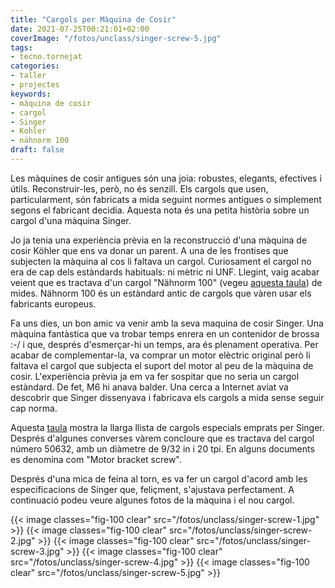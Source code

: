```yaml
---
title: "Cargols per Màquina de Cosir"
date: 2021-07-25T00:21:01+02:00
coverImage: "/fotos/unclass/singer-screw-5.jpg"
tags:
- tecno.tornejat
categories:
- taller
- projectes
keywords:
- màquina de cosir
- cargol
- Singer
- Kohler
- nähnorm 100
draft: false
---
```


Les màquines de cosir antigues són una joia: robustes, elegants,
efectives i útils. Reconstruir-les, però, no és senzill. Els cargols
que usen, particularment, són fabricats a mida seguint normes antigues
o simplement segons el fabricant decidia. Aquesta nota és una petita
història sobre un cargol d'una màquina Singer.

<!--more-->

Jo ja tenia una experiència prèvia en la reconstrucció d'una màquina
de cosir Köhler que ens va donar un parent. A una de les frontises que
subjecten la màquina al cos li faltava un cargol. Curiosament el
cargol no era de cap dels estàndards habituals: ni mètric ni
UNF. Llegint, vaig acabar veient que es tractava d'un cargol "Nähnorm
100" (vegeu [aquesta
taula](https://www.gewinde-normen.de/en/sewing-machine-thread.html
"Nähnorm 100 screws table")) de mides. Nähnorm 100 és un estàndard
antic de cargols que vàren usar els fabricants europeus.

Fa uns dies, un bon amic va venir amb la seva maquina de cosir Singer.
Una màquina fantàstica que va trobar temps enrera en un contenidor de
brossa :-/ i que, després d'esmerçar-hi un temps, ara és plenament
operativa. Per acabar de complementar-la, va comprar un motor elèctric
original però li faltava el cargol que subjecta el suport del motor al
peu de la màquina de cosir. L'experiència prèvia ja em va fer sospitar
que no seria un cargol estàndard. De fet, M6 hi anava balder. Una
cerca a Internet aviat va descobrir que Singer dissenyava i fabricava
els cargols a mida sense seguir cap norma.


Aquesta [taula](https://www.singersewinginfo.co.uk/screw_threads
"Taula de cargols Singer") mostra la llarga llista de cargols
especials emprats per Singer. Després d'algunes converses vàrem
concloure que es tractava del cargol número 50632, amb un diàmetre de
9/32 in i 20 tpi. En alguns documents es denomina com "Motor bracket
screw".

Després d'una mica de feina al torn, es va fer un cargol d'acord amb
les especificacions de Singer que, feliçment, s'ajustava perfectament.
A continuació podeu veure algunes fotos de la màquina i el nou cargol.

{{< image classes="fig-100 clear"  src="/fotos/unclass/singer-screw-1.jpg" >}}
{{< image classes="fig-100 clear"  src="/fotos/unclass/singer-screw-2.jpg" >}}
{{< image classes="fig-100 clear"  src="/fotos/unclass/singer-screw-3.jpg" >}}
{{< image classes="fig-100 clear"  src="/fotos/unclass/singer-screw-4.jpg" >}}
{{< image classes="fig-100 clear"  src="/fotos/unclass/singer-screw-5.jpg" >}}
